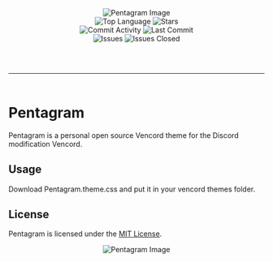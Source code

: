 <!DOCTYPE html>
<html lang="en">
<head>
    <meta charset="UTF-8">
    <meta name="viewport" content="width=device-width, initial-scale=1.0">
</head>
<body>
    <div align="center">
        <img src="https://images.pond5.com/celtic-occult-symbol-magic-pentagram-illustration-231050898_iconl.jpeg" alt="Pentagram Image" style="max-width: 100%; height: auto;">
        <br>
        <img src="https://img.shields.io/github/languages/top/wockstarszsz/Pentagram?color=%23000000" alt="Top Language">
        <img src="https://img.shields.io/github/stars/wockstarszsz/Pentagram?color=%23000000&logoColor=%23000000" alt="Stars">
        <br>
        <img src="https://img.shields.io/github/commit-activity/w/wockstarszsz/Pentagram?color=%23000000" alt="Commit Activity">
        <img src="https://img.shields.io/github/last-commit/wockstarszsz/Pentagram?color=%23000000&logoColor=%23000000" alt="Last Commit">
        <br>
        <img src="https://img.shields.io/github/issues/wockstarszsz/Pentagram?color=%23000000&logoColor=%23000000" alt="Issues">
        <img src="https://img.shields.io/github/issues-closed/wockstarszsz/Pentagram?color=%23000000&logoColor=%23000000" alt="Issues Closed">
        <br>
    </div>
    <hr style="border-radius: 2%; margin-top: 60px; margin-bottom: 60px;" noshade="" size="20" width="100%">

</body>
</html>

# Pentagram
Pentagram is a personal open source Vencord theme for the Discord modification Vencord.

## Usage
Download Pentagram.theme.css and put it in your vencord themes folder.

## License

Pentagram is licensed under the <a href="https://mit-license.org/">MIT License</a>.

<body>
    <div align="center">
        <img src="[https://images.pond5.com/celtic-occult-symbol-magic-pentagram-illustration-231050898_iconl.jpeg" alt="Pentagram Image" style="max-width: 100%; height: auto;](https://cdn.discordapp.com/attachments/1268659043581558874/1273842861577736193/image.png?ex=66c0161d&is=66bec49d&hm=a83d86e6218c48afcb6a638cf42a3315cda679629908a48113105b6a330488d8&)">

